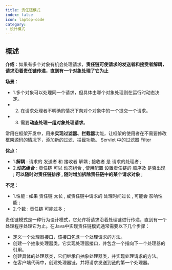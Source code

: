 ```yaml
---
title: 责任链模式
index: false
icon: laptop-code
category:
- 设计模式
---
```


## 概述

**介绍**：如果有多个对象有机会处理请求，**责任链可使请求的发送者和接受者解耦，请求沿着责任链传递，直到有一个对象处理了它为止**

**场景**：
* 1.多个对象可以处理同一个请求，但具体由哪个对象处理则在运行时动态决定。
* 2. 在请求处理者不明确的情况下向对个对象中的一个提交一个请求。
* 3. 需要**动态处理一组对象处理请求**。

常用在框架开发中，用来**实现过滤器、拦截器**功能，让框架的使用者在不需要修改框架源码的情况下，添加新的过滤、拦截功能。 Servlet 中的过滤器 Filter 

**优点**：
* 1.**解耦** : 请求的 发送者 和 接收者 解耦 ; 接收者 是 请求的处理者 ;
* 2.**动态组合** : 责任链 可以 动态组合 , 使用配置 设置责任链的 顺序及 是否出现 ; **可以随时对责任链排序 , 随时增加拆除责任链中的某个请求对象** ;

**不足**：
* 1.性能 : 如果 责任链 太长 , 或责任链中请求的 处理时间过长 , 可能会 影响性能 ;
* 2.个数 : 责任链 可能过多 ;

责任链模式是一种行为设计模式，它允许将请求沿着处理链进行传递，直到有一个处理程序处理它为止。在Java中实现责任链模式通常需要以下几个步骤：

* 定义一个处理器接口，该接口包含一个处理请求的方法。
* 创建一个抽象处理器类，它实现处理器接口，并包含一个指向下一个处理器的引用。
* 创建具体的处理器类，它们继承自抽象处理器类，并实现处理请求的方法。
* 在客户端代码中，创建处理器链，并将请求发送到链的第一个处理器。
